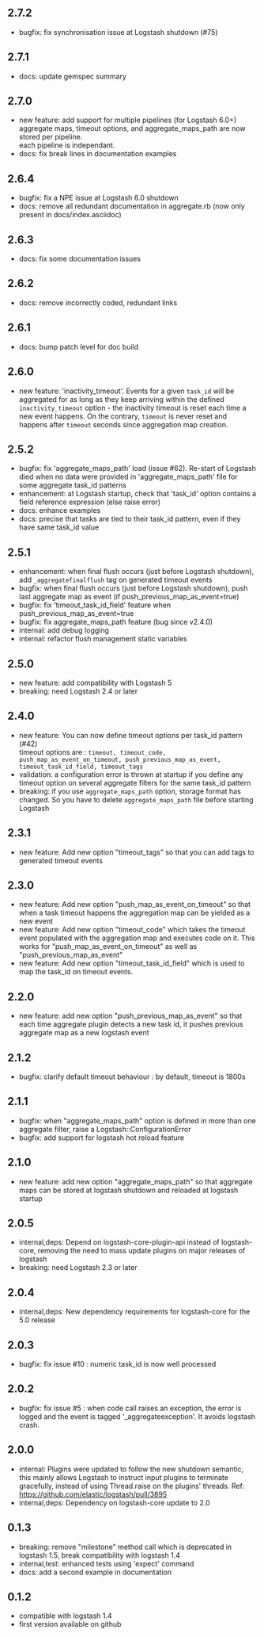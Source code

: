 ## 2.7.2
  - bugfix: fix synchronisation issue at Logstash shutdown (#75)

## 2.7.1
  - docs: update gemspec summary

## 2.7.0
 - new feature: add support for multiple pipelines (for Logstash 6.0+)  
   aggregate maps, timeout options, and aggregate_maps_path are now stored per pipeline.  
   each pipeline is independant.
 - docs: fix break lines in documentation examples  

## 2.6.4
- bugfix: fix a NPE issue at Logstash 6.0 shutdown
- docs: remove all redundant documentation in aggregate.rb (now only present in docs/index.asciidoc)

## 2.6.3
- docs: fix some documentation issues

## 2.6.2
- docs: remove incorrectly coded, redundant links

## 2.6.1
- docs: bump patch level for doc build

## 2.6.0
- new feature: 'inactivity_timeout'. Events for a given `task_id` will be aggregated for as long as they keep arriving within the defined `inactivity_timeout` option - the inactivity timeout is reset each time a new event happens. On the contrary, `timeout` is never reset and happens after `timeout` seconds since aggregation map creation.

## 2.5.2
- bugfix: fix 'aggregate_maps_path' load (issue #62). Re-start of Logstash died when no data were provided in 'aggregate_maps_path' file for some aggregate task_id patterns
- enhancement: at Logstash startup, check that 'task_id' option contains a field reference expression (else raise error)
- docs: enhance examples
- docs: precise that tasks are tied to their task_id pattern, even if they have same task_id value

## 2.5.1
- enhancement: when final flush occurs (just before Logstash shutdown), add `_aggregatefinalflush` tag on generated timeout events 
- bugfix: when final flush occurs (just before Logstash shutdown), push last aggregate map as event (if push_previous_map_as_event=true)
- bugfix: fix 'timeout_task_id_field' feature when push_previous_map_as_event=true
- bugfix: fix aggregate_maps_path feature (bug since v2.4.0)
- internal: add debug logging
- internal: refactor flush management static variables

## 2.5.0
 - new feature: add compatibility with Logstash 5
 - breaking: need Logstash 2.4 or later  

## 2.4.0
 - new feature: You can now define timeout options per task_id pattern (#42)  
 timeout options are : `timeout, timeout_code, push_map_as_event_on_timeout, push_previous_map_as_event, timeout_task_id_field, timeout_tags`
 - validation: a configuration error is thrown at startup if you define any timeout option on several aggregate filters for the same task_id pattern
 - breaking: if you use `aggregate_maps_path` option, storage format has changed. So you have to delete `aggregate_maps_path` file before starting Logstash
 
## 2.3.1
 - new feature: Add new option "timeout_tags" so that you can add tags to generated timeout events
 
## 2.3.0
 - new feature: Add new option "push_map_as_event_on_timeout" so that when a task timeout happens the aggregation map can be yielded as a new event
 - new feature: Add new option "timeout_code" which takes the timeout event populated with the aggregation map and executes code on it. This works for "push_map_as_event_on_timeout" as well as "push_previous_map_as_event"
 - new feature: Add new option "timeout_task_id_field" which is used to map the task_id on timeout events.

## 2.2.0
 - new feature: add new option "push_previous_map_as_event" so that each time aggregate plugin detects a new task id, it pushes previous aggregate map as a new logstash event

## 2.1.2
 - bugfix: clarify default timeout behaviour : by default, timeout is 1800s 

## 2.1.1
 - bugfix: when "aggregate_maps_path" option is defined in more than one aggregate filter, raise a Logstash::ConfigurationError 
 - bugfix: add support for logstash hot reload feature 

## 2.1.0
 - new feature: add new option "aggregate_maps_path" so that aggregate maps can be stored at logstash shutdown and reloaded at logstash startup

## 2.0.5
 - internal,deps: Depend on logstash-core-plugin-api instead of logstash-core, removing the need to mass update plugins on major releases of logstash
 - breaking: need Logstash 2.3 or later

## 2.0.4
 - internal,deps: New dependency requirements for logstash-core for the 5.0 release

## 2.0.3
 - bugfix: fix issue #10 : numeric task_id is now well processed

## 2.0.2
 - bugfix: fix issue #5 : when code call raises an exception, the error is logged and the event is tagged '_aggregateexception'. It avoids logstash crash.

## 2.0.0
 - internal: Plugins were updated to follow the new shutdown semantic, this mainly allows Logstash to instruct input plugins to terminate gracefully, 
   instead of using Thread.raise on the plugins' threads. Ref: https://github.com/elastic/logstash/pull/3895
 - internal,deps: Dependency on logstash-core update to 2.0

## 0.1.3
 - breaking: remove "milestone" method call which is deprecated in logstash 1.5, break compatibility with logstash 1.4
 - internal,test: enhanced tests using 'expect' command
 - docs: add a second example in documentation

## 0.1.2
 - compatible with logstash 1.4
 - first version available on github
